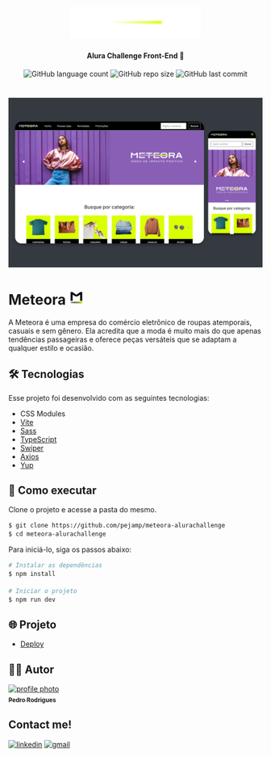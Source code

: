 <h1 align="center">
    <br>
    <img src="./src/assets/Desktop/logo-desktop.png" width="260px" alt="">
</h1>

<h4 align="center">
    Alura Challenge Front-End 🤿
</h4>

<p align="center">
    <img alt="GitHub language count" src="https://img.shields.io/github/languages/count/pejamp/meteora-alurachallenge?color=DAFF01&style=for-the-badge&labelColor=000000">
    <img alt="GitHub repo size" src="https://img.shields.io/github/repo-size/pejamp/meteora-alurachallenge?color=DAFF01&style=for-the-badge&labelColor=000000">
    <img alt="GitHub last commit" src="https://img.shields.io/github/last-commit/pejamp/meteora-alurachallenge?color=DAFF01&style=for-the-badge&labelColor=000000">
</p>

<h1 align="center">
    <img alt="Meteora" src="./src/assets/cover.png" />
</h1>

# Meteora <img src="./src/assets/Favicon-64px.png" width="28" alt="logo icon">
A Meteora é uma empresa do comércio eletrônico de roupas atemporais, casuais e sem gênero. Ela acredita que a moda é muito mais do que apenas tendências passageiras e oferece peças versáteis que se adaptam a qualquer estilo e ocasião.

## 🛠️ Tecnologias

Esse projeto foi desenvolvido com as seguintes tecnologias:

- CSS Modules
- [Vite](https://vitejs.dev/)
- [Sass](https://sass-lang.com/install)
- [TypeScript](https://www.typescriptlang.org/)
- [Swiper](https://swiperjs.com/get-started)
- [Axios](https://axios-http.com/docs/intro)
- [Yup](https://www.npmjs.com/package/yup)

## 🚀 Como executar

Clone o projeto e acesse a pasta do mesmo.

```bash
$ git clone https://github.com/pejamp/meteora-alurachallenge
$ cd meteora-alurachallenge
```

Para iniciá-lo, siga os passos abaixo:
```bash
# Instalar as dependências
$ npm install

# Iniciar o projeto
$ npm run dev
```

## 🌐 Projeto

- [Deploy]()

## 👨‍💻 Autor

<a href="https://github.com/pejamp">
 <img 
  src="https://avatars.githubusercontent.com/u/53826489?s=460&u=834aa9912aaaa1464d4635cb9fa7767c64a6e9b3&v=4" 
  width="100px;" 
  alt="profile photo" 
 />
 <br />
 <sub><b>Pedro Rodrigues</b></sub>
</a> 
<a href="https://github.com/pejamp"></a>
<br />

## Contact me!

[![linkedin](https://img.shields.io/badge/linkedin-0A66C2?style=for-the-badge&logo=linkedin&logoColor=white)](https://www.linkedin.com/in/pedro-rodrigues-3a3647176/)
[![gmail](https://img.shields.io/badge/gmail-c14438?style=for-the-badge&logo=gmail&logoColor=white)](mailto:pedro.roguea@gmail.com)
